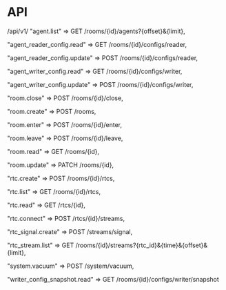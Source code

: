 # API
/api/v1/
"agent.list" => GET /rooms/{id}/agents?{offset}&{limit},

"agent_reader_config.read" => GET /rooms/{id}/configs/reader,

"agent_reader_config.update" => POST /rooms/{id}/configs/reader,

"agent_writer_config.read" => GET /rooms/{id}/configs/writer,

"agent_writer_config.update" => POST /rooms/{id}/configs/writer,

"room.close" => POST /rooms/{id}/close,

"room.create" => POST /rooms,

"room.enter" => POST /rooms/{id}/enter,

"room.leave" => POST /rooms/{id}/leave,

"room.read" => GET /rooms/{id},

"room.update" => PATCH /rooms/{id},

"rtc.create" => POST /rooms/{id}/rtcs,

"rtc.list" => GET /rooms/{id}/rtcs,

"rtc.read" => GET /rtcs/{id},

"rtc.connect" => POST /rtcs/{id}/streams,

"rtc_signal.create" => POST /streams/signal,

"rtc_stream.list" => GET /rooms/{id}/streams?{rtc_id}&{time}&{offset}&{limit},

"system.vacuum" => POST /system/vacuum,

"writer_config_snapshot.read" => GET /rooms/{id}/configs/writer/snapshot
